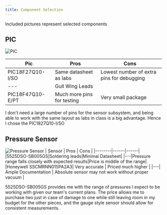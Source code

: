 ```yaml
---
title: Component Selection
---
```

Included pictures represent selected components
## PIC
![PIC](https://github.com/user-attachments/assets/be4c6f78-6222-4529-bc9d-f26b3ab9f0c8)

| Pic | Pros | Cons |
|-----|------|-----|
|PIC18F27Q10-I/SO| Same datasheet as labs | Lowest number of extra pins for debugging|
|---| Gull Wing Leads |
|PIC18F47Q10-E/PT| Much more pins for testing | Very small package|

I don't need a large number of pins for the sensor subsystem, and being able to work with the same layout as labs in class is a big advantage. Hence I chose the PIC1827Q10-I/SO
## Pressure Sensor
![Pressure Sensor](https://github.com/user-attachments/assets/602c4c56-786e-4a00-8b41-50bdfd4aa92e)
| Sensor | Pros | Cons |
|--------|------|------|
|5525DSO-SB005GS|Soldering leads|Minimal Datasheet|
|---|Pressure range falls closely with expected results|Price is middle of the range|
|Honeywell SSCMRNN015PA2A3| Very accurate | Priced much higher |
|---| Ample Documentation | Absolute sensor may not work without proper vacuum |

5525DSO-SB005GS provides me with the range of pressures I expect to be working with given our team's current plans. The price allows me to purchase two just in case of damage to one while still leaving room in my budget for the other pieces, and the gauge style sensor should allow for consistent measurements.
